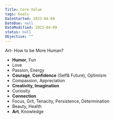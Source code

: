 ```yaml
---
Title: Core Value
tags: Goals
DateStarted: 2023-04-09
DateDue: null
DateModified: 2023-04-09
status: null
Objective: ""
---
```


Art- How to be More Human?

- **Humor**, Fun
- Love
- Passion, Energy
- **Courage**, **Confidence** (Self& Future), Optimism
- Compassion, Appreciation
- **Creativity, Imagination**
- Curiosity
- **Connection**
- Focus, Grit, Tenacity, Persistence, Determination
- Beauty, Health
- **Art**, Knowledge
